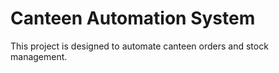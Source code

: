 # Canteen Automation System
This project is designed to automate canteen orders and stock management.
